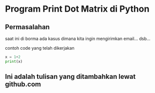 # **Program Print Dot Matrix di Python**

## Permasalahan

saat ini di borma ada kasus dimana kita ingin mengirimkan email... dsb...

contoh code yang telah dikerjakan

```python
x = 1+2
print(x)
```

## Ini adalah tulisan yang ditambahkan lewat github.com
